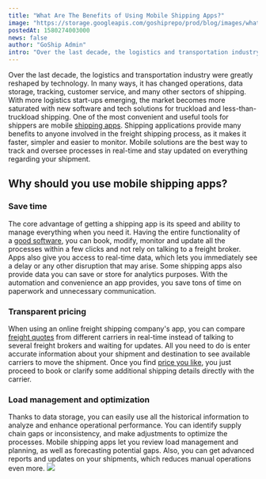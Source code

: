 ```yaml
---
title: "What Are The Benefits of Using Mobile Shipping Apps?"
image: "https://storage.googleapis.com/goshiprepo/prod/blog/images/what-are-the-benefits-of-using-mobile-shipping-apps.jpg"
postedAt: 1580274003000
news: false
author: "GoShip Admin"
intro: "Over the last decade, the logistics and transportation industry were greatly reshaped by technology. In many ways, it has changed operations, data storage, tracking, customer service, and many other sectors of shipping. With more logistics start-ups emerging, the market becomes more saturated with new software and tech solutions for truckload and less-than-truckload shipping. One of the most convenient and useful tools for shippers are mobile shipping apps. Shipping applications provide many benefits to any"
---
```

Over the last decade, the logistics and transportation industry were greatly reshaped by technology. In many ways, it has changed operations, data storage, tracking, customer service, and many other sectors of shipping. With more logistics start-ups emerging, the market becomes more saturated with new software and tech solutions for truckload and less-than-truckload shipping. One of the most convenient and useful tools for shippers are mobile [shipping apps](https://www.goship.com/blog/how-to-choose-the-best-shipping-app/). Shipping applications provide many benefits to anyone involved in the freight shipping process, as it makes it faster, simpler and easier to monitor. Mobile solutions are the best way to track and oversee processes in real-time and stay updated on everything regarding your shipment.

Why should you use mobile shipping apps?
----------------------------------------

### Save time

The core advantage of getting a shipping app is its speed and ability to manage everything when you need it. Having the entire functionality of a [good software](https://www.goship.com/blog/benefits-of-using-an-online-shipping-service/), you can book, modify, monitor and update all the processes within a few clicks and not rely on talking to a freight broker. Apps also give you access to real-time data, which lets you immediately see a delay or any other disruption that may arise. Some shipping apps also provide data you can save or store for analytics purposes. With the automation and convenience an app provides, you save tons of time on paperwork and unnecessary communication.

### Transparent pricing

When using an online freight shipping company's app, you can compare [freight quotes](https://app.goship.com/#/wizard) from different carriers in real-time instead of talking to several freight brokers and waiting for updates. All you need to do is enter accurate information about your shipment and destination to see available carriers to move the shipment. Once you find [price you like](https://www.goship.com/blog/what-are-the-different-types-of-freight-rates/), you just proceed to book or clarify some additional shipping details directly with the carrier.

### Load management and optimization

Thanks to data storage, you can easily use all the historical information to analyze and enhance operational performance. You can identify supply chain gaps or inconsistency, and make adjustments to optimize the processes. Mobile shipping apps let you review load management and planning, as well as forecasting potential gaps. Also, you can get advanced reports and updates on your shipments, which reduces manual operations even more. [![](https://www.goship.com/wp-content/uploads/2021/02/1ace89b4-fe28-40ff-a2a7-4cddc60fc9ec.png)](https://www.goship.com/)
